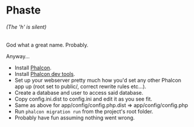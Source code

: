 Phaste
======
###### (The 'h' is silent)

God what a great name. Probably.

Anyway...

* Install [Phalcon](https://phalconphp.com/en/).
* Install [Phalcon dev tools](https://github.com/phalcon/phalcon-devtools).
* Set up your webserver pretty much how you'd set any other Phalcon app up (root set to public/, correct rewrite rules etc...).
* Create a database and user to access said database.
* Copy config.ini.dist to config.ini and edit it as you see fit.
* Same as above for app/config/config.php.dist => app/config/config.php
* Run `phalcon migration run` from the project's root folder.
* Probably have fun assuming nothing went wrong.